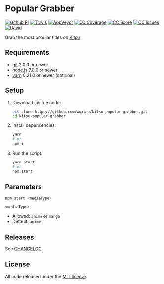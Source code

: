 # Popular Grabber

[![Github Rl]][1]
[![Travis]][2]
[![AppVeyor]][3]
[![CC Coverage]][4]
[![CC Score]][5]
[![CC Issues]][6]
[![David]][7]

Grab the most popular titles on [Kitsu][0]

## Requirements

- [git](https://git-scm.com/) 2.0.0 or newer
- [node.js](https://nodejs.org) 7.0.0 or newer
- [yarn](https://https://yarnpkg.com) 0.21.0 or newer (optional)

## Setup

1. Download source code:

    ```bash
    git clone https://github.com/wopian/kitsu-popular-grabber.git
    cd kitsu-popular-grabber
    ```

1. Install dependencies:

    ```bash
    yarn
    # or
    npm i
    ```

1. Run the script:

    ```bash
    yarn start
    # or
    npm start
    ```

## Parameters

```bash
npm start <mediaType>
```

`<mediaType>`

- Allowed: `anime` or `manga`
- Default: `anime`

## Releases

See [CHANGELOG][8]

## License

All code released under the [MIT license][9]

[GitHub Rl]:https://img.shields.io/github/release/wopian/kitsu-popular-grabber.svg?style=flat-square
[Travis]:https://img.shields.io/travis/wopian/kitsu-popular-grabber/master.svg?style=flat-square&label=linux%20%26%20macOS
[CC Coverage]:https://img.shields.io/codeclimate/coverage/github/wopian/kitsu-popular-grabber.svg?style=flat-square
[CC Score]:https://img.shields.io/codeclimate/github/wopian/kitsu-popular-grabber.svg?style=flat-square
[CC Issues]:https://img.shields.io/codeclimate/issues/github/wopian/kitsu-popular-grabber.svg?style=flat-square
[David]:https://img.shields.io/david/wopian/kitsu-popular-grabber.svg?style=flat-square
[AppVeyor]:https://img.shields.io/appveyor/ci/wopian/kitsu-popular-grabber/master.svg?style=flat-square&label=windows

[0]:https://kitsu.io
[1]:https://github.com/wopian/kitsu-popular-grabber/releases
[2]:https://travis-ci.org/wopian/kitsu-popular-grabber
[3]:https://ci.appveyor.com/project/wopian/kitsu-popular-grabber
[4]:https://codeclimate.com/github/wopian/kitsu-popular-grabber/coverage
[5]:https://codeclimate.com/github/wopian/kitsu-popular-grabber
[6]:https://codeclimate.com/github/wopian/kitsu-popular-grabber/issues
[7]:https://david-dm.org/wopian/kitsu-popular-grabber
[8]:https://github.com/wopian/kitsu-popular-grabber/blob/master/CHANGELOG.md
[9]:https://github.com/wopian/kitsu-popular-grabber/blob/master/LICENSE.md
